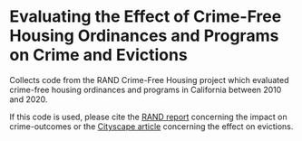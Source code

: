 # Evaluating the Effect of Crime-Free Housing Ordinances and Programs on Crime and Evictions
 Collects code from the RAND Crime-Free Housing project which evaluated crime-free housing ordinances and programs in California between 2010 and 2020.

If this code is used, please cite the [RAND report](https://github.com/maxgriswold/Evaluate-Crime-Free-Housing-Policies) concerning the impact on crime-outcomes or the [Cityscape article](https://www.huduser.gov/portal/periodicals/cityscape/vol26num1/ch11.pdf) concerning the effect on evictions.
